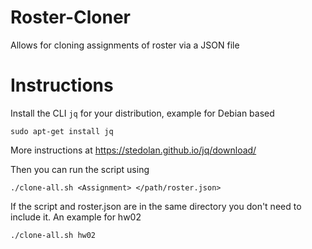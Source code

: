 # Roster-Cloner
Allows for cloning assignments of roster via a JSON file

# Instructions

Install the CLI `jq` for your distribution, example for Debian based

```
sudo apt-get install jq
```
More instructions at https://stedolan.github.io/jq/download/

Then you can run the script using 

`./clone-all.sh <Assignment> </path/roster.json>`

If the script and roster.json are in the same directory you don't need to include it. An example for hw02

`./clone-all.sh hw02`

